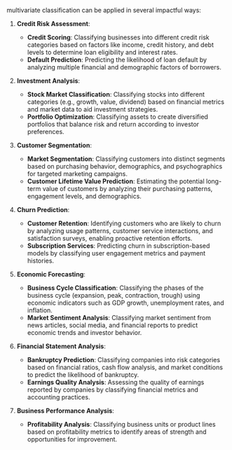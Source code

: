 multivariate classification can be applied in several impactful ways:

1. **Credit Risk Assessment**:
   - **Credit Scoring**: Classifying businesses into different credit risk categories based on factors like income, credit history, and debt levels to determine loan eligibility and interest rates.
   - **Default Prediction**: Predicting the likelihood of loan default by analyzing multiple financial and demographic factors of borrowers.

3. **Investment Analysis**:
   - **Stock Market Classification**: Classifying stocks into different categories (e.g., growth, value, dividend) based on financial metrics and market data to aid investment strategies.
   - **Portfolio Optimization**: Classifying assets to create diversified portfolios that balance risk and return according to investor preferences.

4. **Customer Segmentation**:
   - **Market Segmentation**: Classifying customers into distinct segments based on purchasing behavior, demographics, and psychographics for targeted marketing campaigns.
   - **Customer Lifetime Value Prediction**: Estimating the potential long-term value of customers by analyzing their purchasing patterns, engagement levels, and demographics.

5. **Churn Prediction**:
   - **Customer Retention**: Identifying customers who are likely to churn by analyzing usage patterns, customer service interactions, and satisfaction surveys, enabling proactive retention efforts.
   - **Subscription Services**: Predicting churn in subscription-based models by classifying user engagement metrics and payment histories.

6. **Economic Forecasting**:
   - **Business Cycle Classification**: Classifying the phases of the business cycle (expansion, peak, contraction, trough) using economic indicators such as GDP growth, unemployment rates, and inflation.
   - **Market Sentiment Analysis**: Classifying market sentiment from news articles, social media, and financial reports to predict economic trends and investor behavior.

7. **Financial Statement Analysis**:
   - **Bankruptcy Prediction**: Classifying companies into risk categories based on financial ratios, cash flow analysis, and market conditions to predict the likelihood of bankruptcy.
   - **Earnings Quality Analysis**: Assessing the quality of earnings reported by companies by classifying financial metrics and accounting practices.

10. **Business Performance Analysis**:
    - **Profitability Analysis**: Classifying business units or product lines based on profitability metrics to identify areas of strength and opportunities for improvement.
